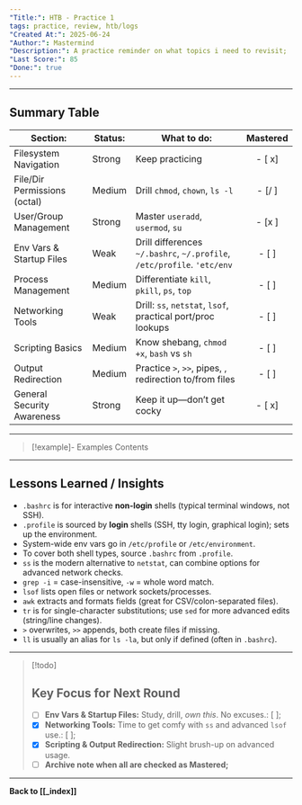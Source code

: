 ```yaml
---
"Title:": HTB - Practice 1
tags: practice, review, htb/logs
"Created At:": 2025-06-24
"Author:": Mastermind
"Description:": A practice reminder on what topics i need to revisit;
"Last Score:": 85
"Done:": true
---
```



---
## Summary Table

| Section:                     | Status: | What to do:                                                             | Mastered |
| ---------------------------- | ------- | ----------------------------------------------------------------------- | :------: |
| Filesystem Navigation        | Strong  | Keep practicing                                                         |  - [ x]  |
| File/Dir Permissions (octal) | Medium  | Drill `chmod`, `chown`, `ls -l`                                         |  - [/ ]  |
| User/Group Management        | Strong  | Master `useradd`, `usermod`, `su`                                       |  - [x ]  |
| Env Vars & Startup Files     | Weak    | Drill differences `~/.bashrc`, `~/.profile`, `/etc/profile`. `'etc/env` |  - [ ]   |
| Process Management           | Medium  | Differentiate `kill`, `pkill`, `ps`, `top`                              |  - [ ]   |
| Networking Tools             | Weak    | Drill: `ss`, `netstat`, `lsof`, practical port/proc lookups             |  - [ ]   |
| Scripting Basics             | Medium  | Know shebang, `chmod +x`, `bash` vs `sh`                                |  - [ ]   |
| Output Redirection           | Medium  | Practice `>`, `>>`, pipes, , redirection to/from files                  |  - [ ]   |
| General Security Awareness   | Strong  | Keep it up—don’t get cocky                                              |  - [ x]  |

---

> [!example]- Examples
> Contents

---

## Lessons Learned / Insights

- `.bashrc` is for interactive **non-login** shells (typical terminal windows, not SSH).
- `.profile` is sourced by **login** shells (SSH, tty login, graphical login); sets up the environment.
- System-wide env vars go in `/etc/profile` or `/etc/environment`.
- To cover both shell types, source `.bashrc` from `.profile`.
- `ss` is the modern alternative to `netstat`, can combine options for advanced network checks.
- `grep -i` = case-insensitive, `-w` = whole word match.
- `lsof` lists open files or network sockets/processes.
- `awk` extracts and formats fields (great for CSV/colon-separated files).
- `tr` is for single-character substitutions; use `sed` for more advanced edits (string/line changes).
- `>` overwrites, `>>` appends, both create files if missing.
- `ll` is usually an alias for `ls -la`, but only if defined (often in `.bashrc`).

---

>[!todo] 
>## Key Focus for Next Round
>- [ ] **Env Vars & Startup Files:** Study, drill, _own this_. No excuses.: [   ];
>- [x] **Networking Tools:** Time to get comfy with `ss` and advanced `lsof` use.: [   ];
>- [x] **Scripting & Output Redirection:** Slight brush-up on advanced usage.
>- [ ] **Archive note when all are checked as Mastered;**

---
**Back to [[_index]]**


